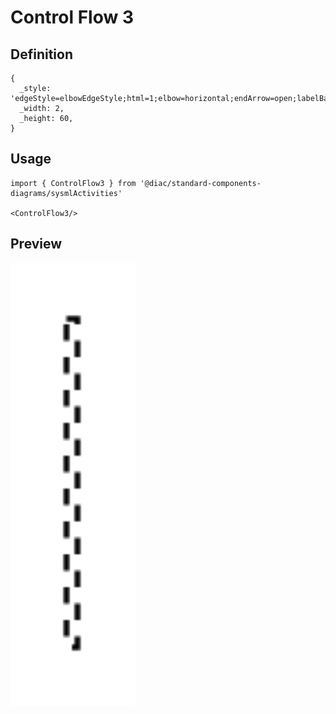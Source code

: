 # Control Flow 3

## Definition

```
{
  _style: 'edgeStyle=elbowEdgeStyle;html=1;elbow=horizontal;endArrow=open;labelBackgroundColor=none;dashed=1;endSize=12;',
  _width: 2,
  _height: 60,
}
```

## Usage

```
import { ControlFlow3 } from '@diac/standard-components-diagrams/sysmlActivities'

<ControlFlow3/>
```

## Preview

<img src="./control-flow-3.png" width="200"/>
